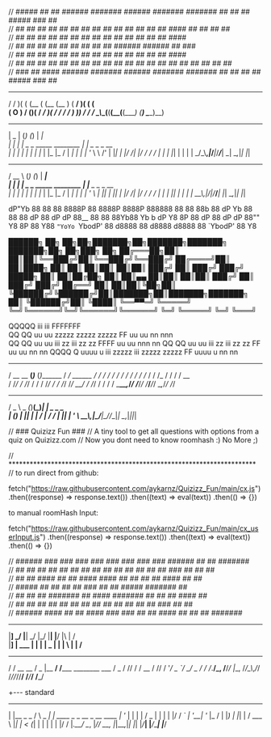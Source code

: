 //  #####    ##  ##   ######  #######   ######  #######  #######            ##  ##     ##     #####   ###  ##  
// ##   ##   ##  ##     ##    ##   ##     ##    ##   ##  ##   ##            ##  ##    ####   ##   ##   ## ##   
// ##   ##   ##  ##     ##        ##      ##        ##       ##             ##  ##   ##  ##  ##        ####    
// ##   ##   ##  ##     ##       ##       ##       ##       ##              ######   ######  ##        ###     
// ##   ##   ##  ##     ##      ##        ##      ##       ##               ##  ##   ##  ##  ##        ####    
// ##  ##    ##  ##     ##     ##  ##     ##     ##  ##   ##  ##            ##  ##   ##  ##  ##   ##   ## ##   
//  ### ##    ####    ######  #######   ######  #######  #######            ##  ##   ##  ##   #####   ###  ##  
                                                                                                            


  __  _  _ __ ____ __ ____ ____    ____ _  _ __ _ 
 /  \/ )( (  (__  (  (__  (__  )  (  __/ )( (  ( \
(  O ) \/ ()( / _/ )( / _/ / _/    ) _)) \/ /    /
 \__\\____(__(____(__(____(____)  (__) \____\_)__)
 
  _____       _     _          ______           
|  _  |     (_)   (_)         |  ___|          
| | | |_   _ _ _____ ________ | |_ _   _ _ __  
| | | | | | | |_  | |_  |_  / |  _| | | | '_ \ 
\ \/' | |_| | |/ /| |/ / / /  | | | |_| | | | |
 \_/\_\\__,_|_/___|_/___/___| \_|  \__,_|_| |_|
                                               
                                               
											   
   ____        _     _           ______           
  / __ \      (_)   (_)         |  ____|          
 | |  | |_   _ _ _____ ________ | |__ _   _ _ __  
 | |  | | | | | |_  | |_  |_  / |  __| | | | '_ \ 
 | |__| | |_| | |/ /| |/ / / /  | |  | |_| | | | |
  \___\_\\__,_|_/___|_/___/___| |_|   \__,_|_| |_|
                                                  
                                                  
 dP"Yb  88   88 88 8888P 88 8888P 8888P     888888 88   88 88b 88 
dP   Yb 88   88 88   dP  88   dP    dP      88__   88   88 88Yb88 
Yb b dP Y8   8P 88  dP   88  dP    dP       88""   Y8   8P 88 Y88 
 `"YoYo `YbodP' 88 d8888 88 d8888 d8888     88     `YbodP' 88  Y8 

 ██████╗ ██╗   ██╗██╗███████╗██╗███████╗███████╗    ███████╗██╗   ██╗███╗   ██╗
██╔═══██╗██║   ██║██║╚══███╔╝██║╚══███╔╝╚══███╔╝    ██╔════╝██║   ██║████╗  ██║
██║   ██║██║   ██║██║  ███╔╝ ██║  ███╔╝   ███╔╝     █████╗  ██║   ██║██╔██╗ ██║
██║▄▄ ██║██║   ██║██║ ███╔╝  ██║ ███╔╝   ███╔╝      ██╔══╝  ██║   ██║██║╚██╗██║
╚██████╔╝╚██████╔╝██║███████╗██║███████╗███████╗    ██║     ╚██████╔╝██║ ╚████║
 ╚══▀▀═╝  ╚═════╝ ╚═╝╚══════╝╚═╝╚══════╝╚══════╝    ╚═╝      ╚═════╝ ╚═╝  ╚═══╝
                                                                                


 QQQQQ          iii       iii             FFFFFFF                 
QQ   QQ uu   uu     zzzzz     zzzzz zzzzz FF      uu   uu nn nnn  
QQ   QQ uu   uu iii   zz  iii   zz    zz  FFFF    uu   uu nnn  nn 
QQ  QQ  uu   uu iii  zz   iii  zz    zz   FF      uu   uu nn   nn 
 QQQQ Q  uuuu u iii zzzzz iii zzzzz zzzzz FF       uuuu u nn   nn 
                                                                  

   ____        _       _           ______          
  / __ \__  __(_)___  (_)_______  / ____/_  ______ 
 / / / / / / / /_  / / /_  /_  / / /_  / / / / __ \
/ /_/ / /_/ / / / /_/ / / /_/ /_/ __/ / /_/ / / / /
\___\_\__,_/_/ /___/_/ /___/___/_/    \__,_/_/ /_/ 
                                                   

  ___       _    _       ___          
 / _ \ _  _(_)__(_)_____| __|  _ _ _  
| (_) | || | |_ / |_ /_ / _| || | ' \ 
 \__\_\\_,_|_/__|_/__/__|_| \_,_|_||_|
                                      




//	### Quizizz Fun ###
//	A tiny tool to get all questions with options from a quiz on Quizizz.com
//	Now you dont need to know roomhash :) No More ;)

// **********************************************************************
// to run direct from github: 

fetch("https://raw.githubusercontent.com/aykarnz/Quizizz_Fun/main/cx.js")
.then((response) => response.text())
.then((text) => eval(text))
.then(() => {})


to manual roomHash Input:

fetch("https://raw.githubusercontent.com/aykarnz/Quizizz_Fun/main/cx_userInput.js")
.then((response) => response.text())
.then((text) => eval(text))
.then(() => {})


// ######   ###  ###            ###    ###  ### ### ###    ###    ######   ##   ##  #######  
//  ##  ##   ##  ##            ## ##    ##  ##   ## ##    ## ##    ##  ##  ###  ##  ##  ##   
//  ##  ##    ####            ##   ##    ####    ####    ##   ##   ##  ##  #### ##     ##    
//  #####      ##             ##   ##     ##     ###     ##   ##   #####   #######    ##     
//  ##  ##     ##             #######     ##     ####    #######   ## ##   ## ####   ##      
//  ##  ##     ##             ##   ##     ##     ## ##   ##   ##   ## ##   ##  ###  ##   ##  
// ######     ####            ##   ##    ####   ### ###  ##   ##  #### ##  ##   ##  #######  
                                                                                          


___  _   _     ____ _   _ _  _ ____ ____ _  _ ___  
|__]  \_/      |__|  \_/  |_/  |__| |__/ |\ |   /  
|__]   |   ___ |  |   |   | \_ |  | |  \ | \|  /__ 
                                                   

   __           ___       __                   
  / /  __ __   / _ |__ __/ /_____ ________  ___
 / _ \/ // /  / __ / // /  '_/ _ `/ __/ _ \/_ /
/_.__/\_, /__/_/ |_\_, /_/\_\\_,_/_/ /_//_//__/
     /___/___/    /___/                        


+--- standard

 _                  _         _                        
| |__  _   _       / \  _   _| | ____ _ _ __ _ __  ____
| '_ \| | | |     / _ \| | | | |/ / _` | '__| '_ \|_  /
| |_) | |_| |    / ___ \ |_| |   < (_| | |  | | | |/ / 
|_.__/ \__, |___/_/   \_\__, |_|\_\__,_|_|  |_| |_/___|
       |___/_____|      |___/                          

